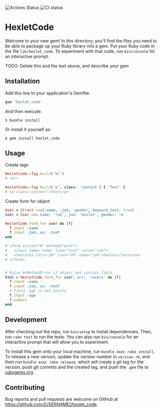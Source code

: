 ![Actions Status](https://github.com/boldyrev/rails-project-lvl1/workflows/hexlet-check/badge.svg)
![CI status](https://github.com/boldyrev/rails-project-lvl1/actions/workflows/main.yml/badge.svg)

# HexletCode

Welcome to your new gem! In this directory, you'll find the files you need to be able to package up your Ruby library into a gem. Put your Ruby code in the file `lib/hexlet_code`. To experiment with that code, run `bin/console` for an interactive prompt.

TODO: Delete this and the text above, and describe your gem

## Installation

Add this line to your application's Gemfile:

```ruby
gem 'hexlet_code'
```

And then execute:

    $ bundle install

Or install it yourself as:

    $ gem install hexlet_code

## Usage

Create tags

```ruby
HexletCode::Tag.build('br')
# <br>

HexletCode::Tag.build('p', class: 'content') { 'Text' }
# <p class="content">Text</p>
```

Create form for object

```ruby
User = Struct.new(:name, :job, :gender, keyword_init: true)
user = User.new name: 'rob', job: 'hexlet', gender: 'm'

HexletCode.form_for user do |f|
  f.input :name
  f.input :job, as: :text
end

# <form action="#" method="post">
#   <input name="name" type="text" value="rob">
#   <textarea cols="20" rows="40" name="job">hexlet</textarea>
# </form>


# Raise NoMethodError if object not contain field
html = HexletCode.form_for user, url: '/users' do |f|
  f.input :name
  f.input :job, as: :text
  # Field :age is not exists
  f.input :age
  f.submit
end

```

## Development

After checking out the repo, run `bin/setup` to install dependencies. Then, run `rake test` to run the tests. You can also run `bin/console` for an interactive prompt that will allow you to experiment.

To install this gem onto your local machine, run `bundle exec rake install`. To release a new version, update the version number in `version.rb`, and then run `bundle exec rake release`, which will create a git tag for the version, push git commits and the created tag, and push the `.gem` file to [rubygems.org](https://rubygems.org).

## Contributing

Bug reports and pull requests are welcome on GitHub at https://github.com/[USERNAME]/hexlet_code.

